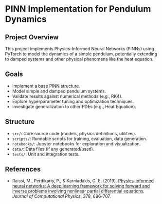 # PINN Implementation for Pendulum Dynamics

## Project Overview

This project implements Physics-Informed Neural Networks (PINNs) using PyTorch to model the dynamics of a simple pendulum, potentially extending to damped systems and other physical phenomena like the heat equation.

## Goals

- Implement a base PINN structure.
- Model simple and damped pendulum systems.
- Validate results against numerical methods (e.g., RK4).
- Explore hyperparameter tuning and optimization techniques.
- Investigate generalization to other PDEs (e.g., Heat Equation).

## Structure

- `src/`: Core source code (models, physics definitions, utilities).
- `scripts/`: Runnable scripts for training, evaluation, data generation.
- `notebooks/`: Jupyter notebooks for exploration and visualization.
- `data/`: Data files (if any generated/used).
- `tests/`: Unit and integration tests.

## References

- Raissi, M., Perdikaris, P., & Karniadakis, G. E. (2019). [Physics-informed neural networks: A deep learning framework for solving forward and inverse problems involving nonlinear partial differential equations](https://doi.org/10.1016/j.jcp.2018.10.045). *Journal of Computational Physics*, 378, 686-707. 